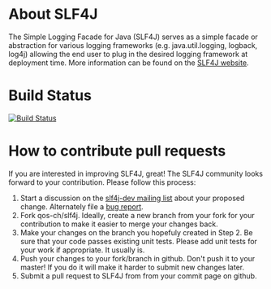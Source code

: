 # About SLF4J
The Simple Logging Facade for Java (SLF4J) serves as a simple facade or abstraction for various logging frameworks (e.g. java.util.logging, logback, log4j) allowing the end user to plug in the desired logging framework at deployment time.
More information can be found on the [SLF4J website](http://www.slf4j.org).
# Build Status
[![Build Status](https://travis-ci.org/qos-ch/slf4j.svg)](https://travis-ci.org/qos-ch/slf4j)

# How to contribute pull requests
If you are interested in improving SLF4J, great! The SLF4J community looks forward to your contribution. Please follow this process:

1. Start a discussion on the [slf4j-dev mailing list](http://www.slf4j.org/mailing-lists.html) about your proposed change. Alternately file a [bug report](http://www.slf4j.org/bug-reporting.html).
2. Fork qos-ch/slf4j. Ideally, create a new branch from your fork for your contribution to make it easier to merge your changes back.
3. Make your changes on the branch you hopefuly created in Step 2. Be sure that your code passes existing unit tests. Please add unit tests for your work if appropriate. It usually is.
4. Push your changes to your fork/branch in github. Don't push it to your master! If you do it will make it harder to submit new changes later.
5. Submit a pull request to SLF4J from from your commit page on github.